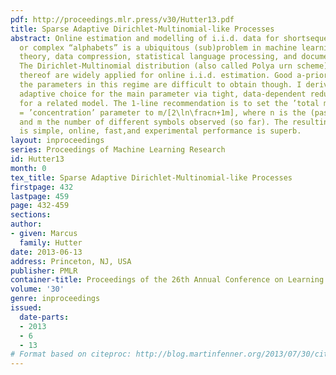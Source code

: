 ```yaml
---
pdf: http://proceedings.mlr.press/v30/Hutter13.pdf
title: Sparse Adaptive Dirichlet-Multinomial-like Processes
abstract: Online estimation and modelling of i.i.d. data for shortsequences over large
  or complex “alphabets” is a ubiquitous (sub)problem in machine learning, information
  theory, data compression, statistical language processing, and document analysis.
  The Dirichlet-Multinomial distribution (also called Polya urn scheme) and extensions
  thereof are widely applied for online i.i.d. estimation. Good a-priori choices for
  the parameters in this regime are difficult to obtain though. I derive an optimal
  adaptive choice for the main parameter via tight, data-dependent redundancy bounds
  for a related model. The 1-line recommendation is to set the ’total mass’ = ’precision’
  = ’concentration’ parameter to m/[2\ln\fracn+1m], where n is the (past) sample size
  and m the number of different symbols observed (so far). The resulting estimator
  is simple, online, fast,and experimental performance is superb.
layout: inproceedings
series: Proceedings of Machine Learning Research
id: Hutter13
month: 0
tex_title: Sparse Adaptive Dirichlet-Multinomial-like Processes
firstpage: 432
lastpage: 459
page: 432-459
sections: 
author:
- given: Marcus
  family: Hutter
date: 2013-06-13
address: Princeton, NJ, USA
publisher: PMLR
container-title: Proceedings of the 26th Annual Conference on Learning Theory
volume: '30'
genre: inproceedings
issued:
  date-parts:
  - 2013
  - 6
  - 13
# Format based on citeproc: http://blog.martinfenner.org/2013/07/30/citeproc-yaml-for-bibliographies/
---
```

